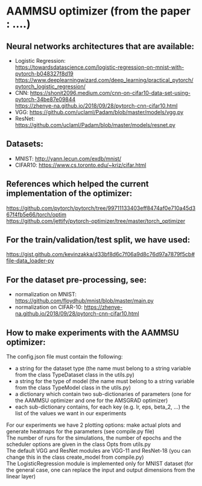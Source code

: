# AAMMSU optimizer (from the paper : ....)

## Neural networks architectures that are available:
- Logistic Regression: <br />
https://towardsdatascience.com/logistic-regression-on-mnist-with-pytorch-b048327f8d19 <br /> https://www.deeplearningwizard.com/deep_learning/practical_pytorch/pytorch_logistic_regression/ <br />
- CNN:
https://shonit2096.medium.com/cnn-on-cifar10-data-set-using-pytorch-34be87e09844 <br /> 
https://zhenye-na.github.io/2018/09/28/pytorch-cnn-cifar10.html
- VGG: https://github.com/uclaml/Padam/blob/master/models/vgg.py
- ResNet: https://github.com/uclaml/Padam/blob/master/models/resnet.py

## Datasets:
- MNIST: http://yann.lecun.com/exdb/mnist/
- CIFAR10: https://www.cs.toronto.edu/~kriz/cifar.html

## References which helped the current implementation of the optimizer:
https://github.com/pytorch/pytorch/tree/99711133403eff8474af0e710a45d367f4fb5e66/torch/optim <br />
https://github.com/jettify/pytorch-optimizer/tree/master/torch_optimizer

## For the train/validation/test split, we have used:
https://gist.github.com/kevinzakka/d33bf8d6c7f06a9d8c76d97a7879f5cb#file-data_loader-py

## For the dataset pre-processing, see:
- normalization on MNIST: https://github.com/floydhub/mnist/blob/master/main.py
- normalization on CIFAR-10: https://zhenye-na.github.io/2018/09/28/pytorch-cnn-cifar10.html

## How to make experiments with the AAMMSU optimizer:
The config.json file must contain the following: 
- a string for the dataset type (the name must belong to a string variable from the class TypeDataset class in the utils.py)
- a string for the type of model (the name must belong to a string variable from the class TypeModel class in the utils.py)
- a dictionary which contain two sub-dictionaries of parameters (one for the AAMMSU optimizer and one for the AMSGRAD optimizer)
- each sub-dictionary contains, for each key (e.g. lr, eps, beta_2, ...) the list of the values we want in our experiments

For our experiments we have 2 plotting options: make actual plots and generate heatmaps for the parameters (see compile.py file) <br />
The number of runs for the simulations, the number of epochs and the scheduler options are given in the class Opts from utils.py <br />
The default VGG and ResNet modules are VGG-11 and ResNet-18 (you can change this in the class create_model from compile.py) <br />
The LogisticRegression module is implemented only for MNIST dataset (for the general case, one can replace the input and output dimensions from the linear layer)
